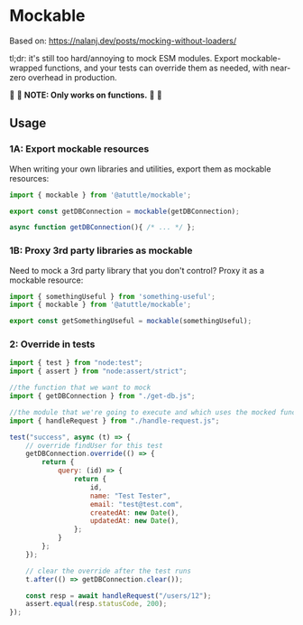 # Mockable

Based on: https://nalanj.dev/posts/mocking-without-loaders/

tl;dr: it's still too hard/annoying to mock ESM modules. Export mockable-wrapped functions, and your tests can override them as needed, with near-zero overhead in production.

🚨 🚨 **NOTE: Only works on functions.** 🚨 🚨

## Usage

### 1A: Export mockable resources

When writing your own libraries and utilities, export them as mockable resources:

```js
import { mockable } from '@atuttle/mockable';

export const getDBConnection = mockable(getDBConnection);

async function getDBConnection(){ /* ... */ };
```

### 1B: Proxy 3rd party libraries as mockable

Need to mock a 3rd party library that you don't control? Proxy it as a mockable resource:

```js
import { somethingUseful } from 'something-useful';
import { mockable } from '@atuttle/mockable';

export const getSomethingUseful = mockable(somethingUseful);
```

### 2: Override in tests

```js
import { test } from "node:test";
import { assert } from "node:assert/strict";

//the function that we want to mock
import { getDBConnection } from "./get-db.js";

//the module that we're going to execute and which uses the mocked function
import { handleRequest } from "./handle-request.js";

test("success", async (t) => {
	// override findUser for this test
	getDBConnection.override(() => {
		return {
			query: (id) => {
				return {
					id,
					name: "Test Tester",
					email: "test@test.com",
					createdAt: new Date(),
					updatedAt: new Date(),
				};
			}
		};
	});

	// clear the override after the test runs
	t.after(() => getDBConnection.clear());

	const resp = await handleRequest("/users/12");
	assert.equal(resp.statusCode, 200);
});
```
